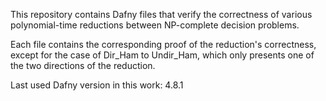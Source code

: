 
This repository contains Dafny files that verify the correctness of various polynomial-time reductions between NP-complete decision problems.

Each file contains the corresponding proof of the reduction's correctness, except for the case of Dir_Ham to Undir_Ham, which only presents one of the two directions of the reduction.

Last used Dafny version in this work: 4.8.1
